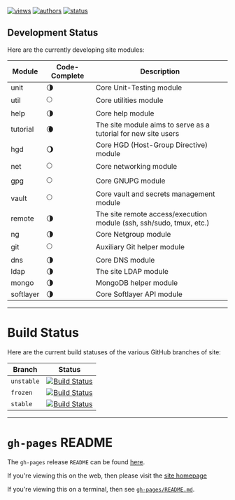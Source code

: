 [![views](https://sourcegraph.com/api/repos/github.com/nima/site/counters/views.png)](https://sourcegraph.com/github.com/nima/site)
[![authors](https://sourcegraph.com/api/repos/github.com/nima/site/badges/authors.png)](https://sourcegraph.com/github.com/nima/site)
[![status](https://sourcegraph.com/api/repos/github.com/nima/site/badges/status.png)](https://sourcegraph.com/github.com/nima/site)

## Development Status
Here are the currently developing site modules:
<!--
:new_moon:
:waxing_crescent_moon:
:first_quarter_moon:
:waxing_gibbous_moon:
:full_moon:
:waning_gibbous_moon:
:last_quarter_moon:
:waning_crescent_moon:
:new_moon:
-->

| Module        | Code-Complete           | Description                                                         |
| ------------- | ----------------------- | ------------------------------------------------------------------- |
| unit          | :last_quarter_moon:     | Core Unit-Testing module                                            |
| util          | :full_moon:             | Core utilities module                                               |
| help          | :last_quarter_moon:     | Core help module                                                    |
| tutorial      | :waning_crescent_moon:  | The site module aims to serve as a tutorial for new site users      |
| hgd           | :waning_gibbous_moon:   | Core HGD (Host-Group Directive) module                              |
| net           | :full_moon:             | Core networking module                                              |
| gpg           | :full_moon:             | Core GNUPG module                                                   |
| vault         | :full_moon:             | Core vault and secrets management module                            |
| remote        | :last_quarter_moon:     | The site remote access/execution module (ssh, ssh/sudo, tmux, etc.) |
| ng            | :last_quarter_moon:     | Core Netgroup module                                                |
| git           | :full_moon:             | Auxiliary Git helper module                                         |
| dns           | :last_quarter_moon:     | Core DNS module                                                     |
| ldap          | :last_quarter_moon:     | The site LDAP module                                                |
| mongo         | :last_quarter_moon:     | MongoDB helper module                                               |
| softlayer     | :last_quarter_moon:     | Core Softlayer API module                                           |

---

# Build Status
Here are the current build statuses of the various GitHub branches of site:

| Branch     | Status |
|------------|--------|
| `unstable` | [![Build Status](https://travis-ci.org/nima/site.png?branch=unstable)](https://travis-ci.org/nima/site/branches) |
| `frozen`   | [![Build Status](https://travis-ci.org/nima/site.png?branch=frozen)](https://travis-ci.org/nima/site/branches) |
| `stable`   | [![Build Status](https://travis-ci.org/nima/site.png?branch=stable)](https://travis-ci.org/nima/site/branches) |

---

# `gh-pages` README
The `gh-pages` release `README` can be found [here](https://github.com/nima/site/blob/gh-pages/README.md).

If you're viewing this on the web, then please visit the [site homepage](http://nima.github.io/site/)

If you're viewing this on a terminal, then see [`gh-pages/README.md`](https://github.com/nima/site/blob/gh-pages/README.md).
